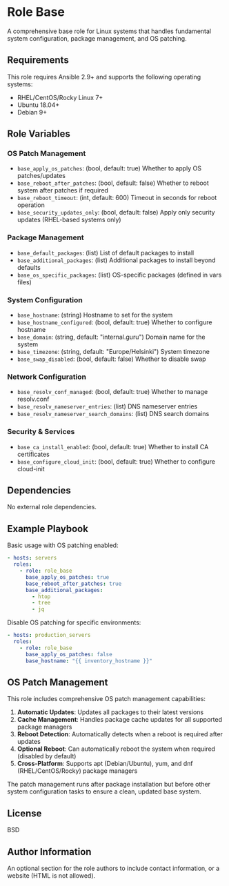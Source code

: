 Role Base
=========

A comprehensive base role for Linux systems that handles fundamental system configuration, package management, and OS patching.

Requirements
------------

This role requires Ansible 2.9+ and supports the following operating systems:
- RHEL/CentOS/Rocky Linux 7+
- Ubuntu 18.04+
- Debian 9+

Role Variables
--------------

### OS Patch Management
- `base_apply_os_patches`: (bool, default: true) Whether to apply OS patches/updates
- `base_reboot_after_patches`: (bool, default: false) Whether to reboot system after patches if required
- `base_reboot_timeout`: (int, default: 600) Timeout in seconds for reboot operation
- `base_security_updates_only`: (bool, default: false) Apply only security updates (RHEL-based systems only)

### Package Management
- `base_default_packages`: (list) List of default packages to install
- `base_additional_packages`: (list) Additional packages to install beyond defaults
- `base_os_specific_packages`: (list) OS-specific packages (defined in vars files)

### System Configuration
- `base_hostname`: (string) Hostname to set for the system
- `base_hostname_configured`: (bool, default: true) Whether to configure hostname
- `base_domain`: (string, default: "internal.guru") Domain name for the system
- `base_timezone`: (string, default: "Europe/Helsinki") System timezone
- `base_swap_disabled`: (bool, default: false) Whether to disable swap

### Network Configuration
- `base_resolv_conf_managed`: (bool, default: true) Whether to manage resolv.conf
- `base_resolv_nameserver_entries`: (list) DNS nameserver entries
- `base_resolv_nameserver_search_domains`: (list) DNS search domains

### Security & Services
- `base_ca_install_enabled`: (bool, default: true) Whether to install CA certificates
- `base_configure_cloud_init`: (bool, default: true) Whether to configure cloud-init

Dependencies
------------

No external role dependencies.

Example Playbook
----------------

Basic usage with OS patching enabled:

```yaml
- hosts: servers
  roles:
    - role: role_base
      base_apply_os_patches: true
      base_reboot_after_patches: true
      base_additional_packages:
        - htop
        - tree
        - jq
```

Disable OS patching for specific environments:

```yaml
- hosts: production_servers
  roles:
    - role: role_base
      base_apply_os_patches: false
      base_hostname: "{{ inventory_hostname }}"
```

OS Patch Management
-------------------

This role includes comprehensive OS patch management capabilities:

1. **Automatic Updates**: Updates all packages to their latest versions
2. **Cache Management**: Handles package cache updates for all supported package managers
3. **Reboot Detection**: Automatically detects when a reboot is required after updates
4. **Optional Reboot**: Can automatically reboot the system when required (disabled by default)
5. **Cross-Platform**: Supports apt (Debian/Ubuntu), yum, and dnf (RHEL/CentOS/Rocky) package managers

The patch management runs after package installation but before other system configuration tasks to ensure a clean, updated base system.

License
-------

BSD

Author Information
------------------

An optional section for the role authors to include contact information, or a website (HTML is not allowed).
